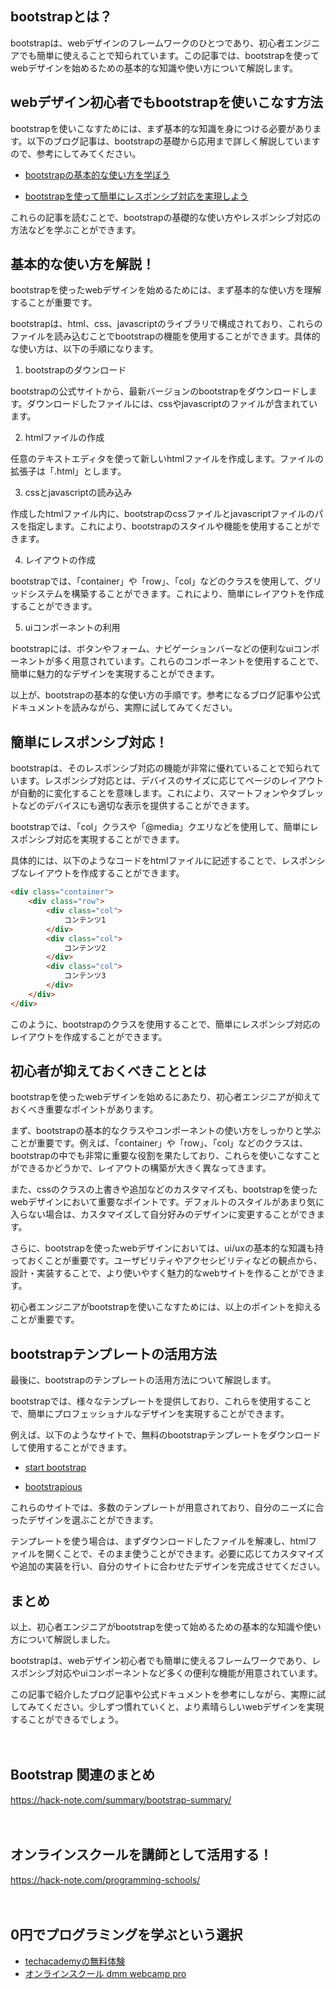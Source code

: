 <!--
title: 【bootstrap】webデザイン初心者でも簡単に始められる方法
tags: bootstrap,webデザイン
id: 
private: false
-->

## bootstrapとは？

bootstrapは、webデザインのフレームワークのひとつであり、初心者エンジニアでも簡単に使えることで知られています。この記事では、bootstrapを使ってwebデザインを始めるための基本的な知識や使い方について解説します。

## webデザイン初心者でもbootstrapを使いこなす方法

bootstrapを使いこなすためには、まず基本的な知識を身につける必要があります。以下のブログ記事は、bootstrapの基礎から応用まで詳しく解説していますので、参考にしてみてください。

- [bootstrapの基本的な使い方を学ぼう](https://qiita.com/yametaro/items/a00f471cc76833997ff7)

- [bootstrapを使って簡単にレスポンシブ対応を実現しよう](https://qiita.com/yametaro/items/321d1b1e2b72341c31a4)

これらの記事を読むことで、bootstrapの基礎的な使い方やレスポンシブ対応の方法などを学ぶことができます。

## 基本的な使い方を解説！

bootstrapを使ったwebデザインを始めるためには、まず基本的な使い方を理解することが重要です。

bootstrapは、html、css、javascriptのライブラリで構成されており、これらのファイルを読み込むことでbootstrapの機能を使用することができます。具体的な使い方は、以下の手順になります。

1. bootstrapのダウンロード

bootstrapの公式サイトから、最新バージョンのbootstrapをダウンロードします。ダウンロードしたファイルには、cssやjavascriptのファイルが含まれています。

2. htmlファイルの作成

任意のテキストエディタを使って新しいhtmlファイルを作成します。ファイルの拡張子は「.html」とします。

3. cssとjavascriptの読み込み

作成したhtmlファイル内に、bootstrapのcssファイルとjavascriptファイルのパスを指定します。これにより、bootstrapのスタイルや機能を使用することができます。

4. レイアウトの作成

bootstrapでは、「container」や「row」、「col」などのクラスを使用して、グリッドシステムを構築することができます。これにより、簡単にレイアウトを作成することができます。

5. uiコンポーネントの利用

bootstrapには、ボタンやフォーム、ナビゲーションバーなどの便利なuiコンポーネントが多く用意されています。これらのコンポーネントを使用することで、簡単に魅力的なデザインを実現することができます。

以上が、bootstrapの基本的な使い方の手順です。参考になるブログ記事や公式ドキュメントを読みながら、実際に試してみてください。

## 簡単にレスポンシブ対応！

bootstrapは、そのレスポンシブ対応の機能が非常に優れていることで知られています。レスポンシブ対応とは、デバイスのサイズに応じてページのレイアウトが自動的に変化することを意味します。これにより、スマートフォンやタブレットなどのデバイスにも適切な表示を提供することができます。

bootstrapでは、「col」クラスや「@media」クエリなどを使用して、簡単にレスポンシブ対応を実現することができます。

具体的には、以下のようなコードをhtmlファイルに記述することで、レスポンシブなレイアウトを作成することができます。

```html
<div class="container">
    <div class="row">
        <div class="col">
            コンテンツ1
        </div>
        <div class="col">
            コンテンツ2
        </div>
        <div class="col">
            コンテンツ3
        </div>
    </div>
</div>
```

このように、bootstrapのクラスを使用することで、簡単にレスポンシブ対応のレイアウトを作成することができます。

## 初心者が抑えておくべきこととは

bootstrapを使ったwebデザインを始めるにあたり、初心者エンジニアが抑えておくべき重要なポイントがあります。

まず、bootstrapの基本的なクラスやコンポーネントの使い方をしっかりと学ぶことが重要です。例えば、「container」や「row」、「col」などのクラスは、bootstrapの中でも非常に重要な役割を果たしており、これらを使いこなすことができるかどうかで、レイアウトの構築が大きく異なってきます。

また、cssのクラスの上書きや追加などのカスタマイズも、bootstrapを使ったwebデザインにおいて重要なポイントです。デフォルトのスタイルがあまり気に入らない場合は、カスタマイズして自分好みのデザインに変更することができます。

さらに、bootstrapを使ったwebデザインにおいては、ui/uxの基本的な知識も持っておくことが重要です。ユーザビリティやアクセシビリティなどの観点から、設計・実装することで、より使いやすく魅力的なwebサイトを作ることができます。

初心者エンジニアがbootstrapを使いこなすためには、以上のポイントを抑えることが重要です。

## bootstrapテンプレートの活用方法

最後に、bootstrapのテンプレートの活用方法について解説します。

bootstrapでは、様々なテンプレートを提供しており、これらを使用することで、簡単にプロフェッショナルなデザインを実現することができます。

例えば、以下のようなサイトで、無料のbootstrapテンプレートをダウンロードして使用することができます。

- [start bootstrap](https://startbootstrap.com)

- [bootstrapious](https://bootstrapious.com)

これらのサイトでは、多数のテンプレートが用意されており、自分のニーズに合ったデザインを選ぶことができます。

テンプレートを使う場合は、まずダウンロードしたファイルを解凍し、htmlファイルを開くことで、そのまま使うことができます。必要に応じてカスタマイズや追加の実装を行い、自分のサイトに合わせたデザインを完成させてください。

## まとめ

以上、初心者エンジニアがbootstrapを使って始めるための基本的な知識や使い方について解説しました。

bootstrapは、webデザイン初心者でも簡単に使えるフレームワークであり、レスポンシブ対応やuiコンポーネントなど多くの便利な機能が用意されています。

この記事で紹介したブログ記事や公式ドキュメントを参考にしながら、実際に試してみてください。少しずつ慣れていくと、より素晴らしいwebデザインを実現することができるでしょう。

　

## Bootstrap 関連のまとめ
https://hack-note.com/summary/bootstrap-summary/

　

## オンラインスクールを講師として活用する！
https://hack-note.com/programming-schools/

　

## 0円でプログラミングを学ぶという選択
- [techacademyの無料体験](//af.moshimo.com/af/c/click?a_id=2612475&amp;p_id=1555&amp;pc_id=2816&amp;pl_id=22706&amp;url=https%3a%2f%2ftechacademy.jp%2fhtmlcss-trial%3futm_source%3dmoshimo%26utm_medium%3daffiliate%26utm_campaign%3dtextad)
- [オンラインスクール dmm webcamp pro](//af.moshimo.com/af/c/click?a_id=2612482&amp;p_id=1363&amp;pc_id=2297&amp;pl_id=39999&amp;guid=on)


